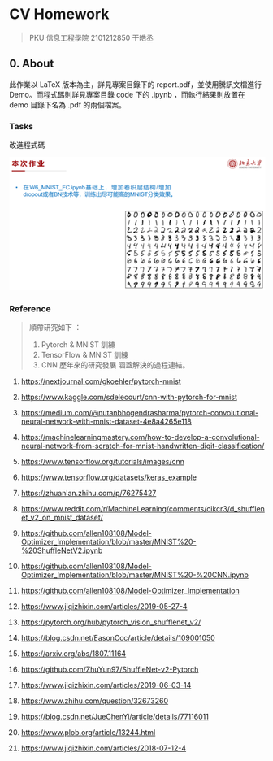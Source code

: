 # CV Homework

> PKU 信息工程學院 2101212850 干皓丞

## 0. About

此作業以 LaTeX 版本為主，詳見專案目錄下的 report.pdf，並使用騰訊文檔進行 Demo。而程式碼則詳見專案目錄 code 下的 .ipynb ，而執行結果則放置在 demo 目錄下名為 .pdf 的兩個檔案。


### Tasks

改進程式碼

![](https://github.com/kancheng/kan-cs-report-in-2021/blob/main/CV/pytorch-tensorflow-mnist/pic/1.png)

### Reference

>
>  順帶研究如下 ：
>   1) Pytorch & MNIST 訓練
>   2) TensorFlow & MNIST 訓練
>   3) CNN 歷年來的研究發展
>   涵蓋解決的過程連結。
>

1. https://nextjournal.com/gkoehler/pytorch-mnist

2. https://www.kaggle.com/sdelecourt/cnn-with-pytorch-for-mnist

3. https://medium.com/@nutanbhogendrasharma/pytorch-convolutional-neural-network-with-mnist-dataset-4e8a4265e118

4. https://machinelearningmastery.com/how-to-develop-a-convolutional-neural-network-from-scratch-for-mnist-handwritten-digit-classification/

5. https://www.tensorflow.org/tutorials/images/cnn

6. https://www.tensorflow.org/datasets/keras_example

7. https://zhuanlan.zhihu.com/p/76275427

8. https://www.reddit.com/r/MachineLearning/comments/cikcr3/d_shufflenet_v2_on_mnist_dataset/

9. https://github.com/allen108108/Model-Optimizer_Implementation/blob/master/MNIST%20-%20ShuffleNetV2.ipynb

10. https://github.com/allen108108/Model-Optimizer_Implementation/blob/master/MNIST%20-%20CNN.ipynb

11. https://github.com/allen108108/Model-Optimizer_Implementation

12. https://www.jiqizhixin.com/articles/2019-05-27-4

13. https://pytorch.org/hub/pytorch_vision_shufflenet_v2/

14. https://blog.csdn.net/EasonCcc/article/details/109001050

15. https://arxiv.org/abs/1807.11164

16. https://github.com/ZhuYun97/ShuffleNet-v2-Pytorch

17. https://www.jiqizhixin.com/articles/2019-06-03-14

18. https://www.zhihu.com/question/32673260

19. https://blog.csdn.net/JueChenYi/article/details/77116011

20. https://www.plob.org/article/13244.html

21. https://www.jiqizhixin.com/articles/2018-07-12-4



